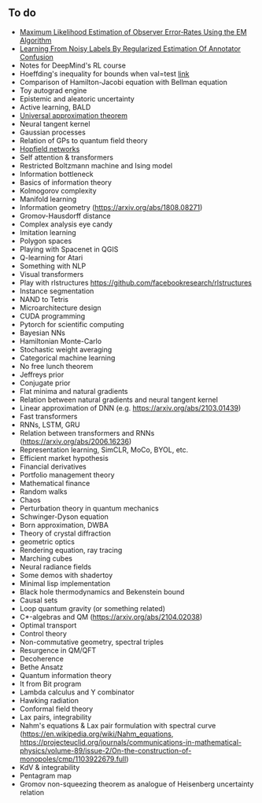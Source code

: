 To do
-------------------------------------------------------------------------------
* [Maximum Likelihood Estimation of Observer Error‐Rates Using the EM Algorithm](https://www.semanticscholar.org/paper/Maximum-Likelihood-Estimation-of-Observer-Using-the-Dawid-Skene/c80c7ab615b2fad5148a7848dbdd26a2dc50dd3d)
* [Learning From Noisy Labels By Regularized Estimation Of Annotator Confusion](https://arxiv.org/abs/1902.03680)
* Notes for DeepMind's RL course
* Hoeffding's inequality for bounds when val=test [link](https://people.orie.cornell.edu/mru8/orie4741/lectures/generalization.pdf)
* Comparison of Hamilton-Jacobi equation with Bellman equation
* Toy autograd engine
* Epistemic and aleatoric uncertainty
* Active learning, BALD
* [Universal approximation theorem](https://en.wikipedia.org/wiki/Universal_approximation_theorem)
* Neural tangent kernel
* Gaussian processes
* Relation of GPs to quantum field theory
* [Hopfield networks](https://arxiv.org/abs/2008.02217)
* Self attention & transformers
* Restricted Boltzmann machine and Ising model
* Information bottleneck
* Basics of information theory
* Kolmogorov complexity
* Manifold learning
* Information geometry (https://arxiv.org/abs/1808.08271)
* Gromov-Hausdorff distance
* Complex analysis eye candy
* Imitation learning
* Polygon spaces
* Playing with Spacenet in QGIS
* Q-learning for Atari
* Something with NLP
* Visual transformers
* Play with rlstructures https://github.com/facebookresearch/rlstructures
* Instance segmentation
* NAND to Tetris
* Microarchitecture design
* CUDA programming
* Pytorch for scientific computing
* Bayesian NNs
* Hamiltonian Monte-Carlo
* Stochastic weight averaging
* Categorical machine learning
* No free lunch theorem
* Jeffreys prior
* Conjugate prior
* Flat minima and natural gradients
* Relation between natural gradients and neural tangent kernel
* Linear approximation of DNN (e.g. https://arxiv.org/abs/2103.01439)
* Fast transformers
* RNNs, LSTM, GRU
* Relation between transformers and RNNs (https://arxiv.org/abs/2006.16236)
* Representation learning, SimCLR, MoCo, BYOL, etc.
* Efficient market hypothesis
* Financial derivatives
* Portfolio management theory
* Mathematical finance
* Random walks
* Chaos
* Perturbation theory in quantum mechanics
* Schwinger-Dyson equation
* Born approximation, DWBA
* Theory of crystal diffraction
* geometric optics
* Rendering equation, ray tracing
* Marching cubes
* Neural radiance fields
* Some demos with shadertoy
* Minimal lisp implementation
* Black hole thermodynamics and Bekenstein bound
* Causal sets
* Loop quantum gravity (or something related)
* C*-algebras and QM (https://arxiv.org/abs/2104.02038)
* Optimal transport
* Control theory
* Non-commutative geometry, spectral triples
* Resurgence in QM/QFT
* Decoherence
* Bethe Ansatz
* Quantum information theory
* It from Bit program
* Lambda calculus and Y combinator
* Hawking radiation
* Conformal field theory
* Lax pairs, integrability
* Nahm's equations & Lax pair formulation with spectral curve (https://en.wikipedia.org/wiki/Nahm_equations, https://projecteuclid.org/journals/communications-in-mathematical-physics/volume-89/issue-2/On-the-construction-of-monopoles/cmp/1103922679.full)
* KdV & integrability
* Pentagram map
* Gromov non-squeezing theorem as analogue of Heisenberg uncertainty relation